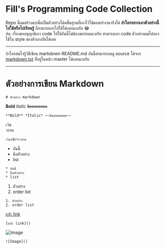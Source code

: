 <!-- อันนี้คือการฝึกเขียน markdown 
# Heading 1
## 2
### 3
#### 4
##### 5
###### 6
-->

# Fill's Programming Code Collection
<!--Italics *สิ่งที่อยู่ในนี้จะเป็น italic*-->
<!--**Bold** __bold__-->
<!--~~ขีดเส้นทับตัวหนังสือ~~-->
Repo นี้ผมสร้างมาเพื่อเป็นตัวอย่างโค้ดพื้นฐานที่เอาไว้ใช้ตอนทำงานจริงได้ **ถ้าใครอยากเอาตัวอย่างนี้ไปใช้หรือไปเรียนรู้** ก็สามารถเอาไปใช้ได้เลยนะครับ 😂
<br>ปล. เรื่องขออนุญาติเอา code ไปใช้อันนี้ไม่ต้องขอก่อนนะครับ สามารถเอา code ตัวอย่างผมไปลองใช้ใน style ของตัวเองกันได้เลย
___
ถ้าใครสนใจรู้วิธีเขียน markdown README.md อันนี้สามารถกดดู source ได้จาก [markdown.txt]() ที่อยู่ในหน้า master ได้เลยนะครับ
___
# ตัวอย่างการเขียน Markdown
~~~~
# ตัวอย่าง markdown
~~~~

**Bold** *Italic* ~~ขีดดดดดดดด~~
~~~~
**Bold** *Italic* ~~ขีดดดดดดดด~~
~~~~
เว้น<br>วรรค
~~~~
เว้น<br>วรรค
~~~~

* อันนี้
* คือตัวอย่าง
* list
~~~~
* อันนี้
* คือตัวอย่าง
* list
~~~~
1. ตัวอย่าง
2. order list
~~~~
1. ตัวอย่าง
2. order list
~~~~
[แปะ link]()
~~~~
[แปะ link]()
~~~~

![Image]()
~~~~
![Image]()
~~~~